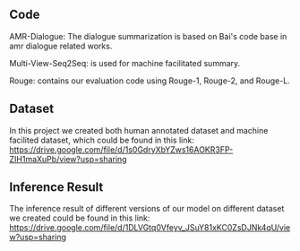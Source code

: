 
## Code 
AMR-Dialogue: 
The dialogue summarization is based on Bai's code base in amr dialogue related works.

Multi-View-Seq2Seq:
is used for machine facilitated summary.

Rouge:
contains our evaluation code using Rouge-1, Rouge-2, and Rouge-L.

## Dataset
In this project we created both human annotated dataset and machine facilited dataset, which could be found in this link:
https://drive.google.com/file/d/1s0GdryXbYZws16AOKR3FP-ZIH1maXuPb/view?usp=sharing

## Inference Result
The inference result of different versions of our model on different dataset we created could be found in this link:
https://drive.google.com/file/d/1DLVGtq0Vfeyv_JSuY81xKC0ZsDJNk4qU/view?usp=sharing
